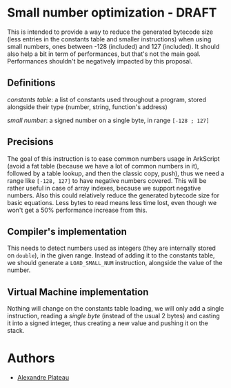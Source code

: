 # Small number optimization - DRAFT

This is intended to provide a way to reduce the generated bytecode size (less entries in the constants table and smaller instructions) when using small numbers, ones between -128 (included) and 127 (included). It should also help a bit in term of performances, but that's not the main goal. Performances shouldn't be negatively impacted by this proposal.

## Definitions

_constants table_: a list of constants used throughout a program, stored alongside their type (number, string, function's address)

_small number_: a signed number on a single byte, in range `[-128 ; 127]`

## Precisions

The goal of this instruction is to ease common numbers usage in ArkScript (avoid a fat table (because we have a lot of common numbers in it), followed by a table lookup, and then the classic copy, push), thus we need a range like `[-128, 127]` to have negative numbers covered. This will be rather useful in case of array indexes, because we support negative numbers. Also this could relatively reduce the generated bytecode size for basic equations. Less bytes to read means less time lost, even though we won't get a 50% performance increase from this.

## Compiler's implementation

This needs to detect numbers used as integers (they are internally stored on `double`), in the given range. Instead of adding it to the constants table, we should generate a `LOAD_SMALL_NUM` instruction, alongside the value of the number.

## Virtual Machine implementation

Nothing will change on the constants table loading, we will only add a single instruction, reading a *single byte* (instead of the usual 2 bytes) and casting it into a signed integer, thus creating a new value and pushing it on the stack.

# Authors

* [Alexandre Plateau](https://github.com/SuperFola)